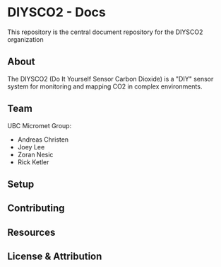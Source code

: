# DIYSCO2 - Docs
This repository is the central document repository for the DIYSCO2 organization


## About
The DIYSCO2 (Do It Yourself Sensor Carbon Dioxide) is a "DIY" sensor system for monitoring and mapping CO2 in complex environments.  

## Team

UBC Micromet Group:

* Andreas Christen
* Joey Lee
* Zoran Nesic
* Rick Ketler

## Setup


## Contributing

## Resources

## License & Attribution

